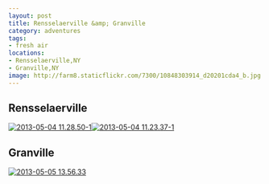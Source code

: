 ```yaml
---
layout: post
title: Rensselaerville &amp; Granville
category: adventures
tags:
- fresh air
locations: 
- Rensselaerville,NY
- Granville,NY
image: http://farm8.staticflickr.com/7300/10848303914_d20201cda4_b.jpg
---
```



## Rensselaerville

<a href="http://www.flickr.com/photos/katydecorah/10848217696/" title="2013-05-04 11.28.50-1 by katydecorah, on Flickr"><img src="http://farm3.staticflickr.com/2838/10848217696_e501175023_b.jpg" class="img-wide" alt="2013-05-04 11.28.50-1"></a><a href="http://www.flickr.com/photos/katydecorah/10848303914/" title="2013-05-04 11.23.37-1 by katydecorah, on Flickr"><img src="http://farm8.staticflickr.com/7300/10848303914_d20201cda4_b.jpg" class="img-tall" alt="2013-05-04 11.23.37-1"></a>

## Granville

<a href="http://www.flickr.com/photos/katydecorah/10848219716/" title="2013-05-05 13.56.33 by katydecorah, on Flickr"><img src="http://farm4.staticflickr.com/3723/10848219716_1a72383007_b.jpg" alt="2013-05-05 13.56.33"></a>
